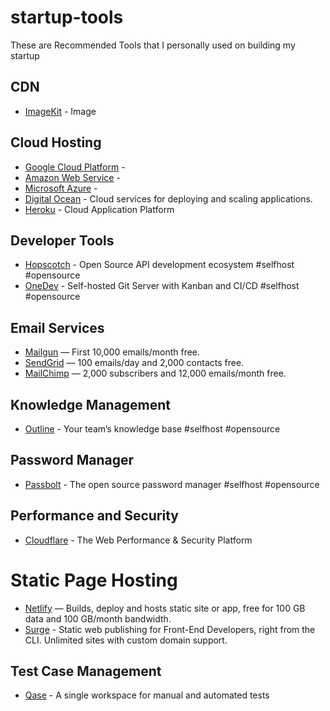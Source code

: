 # startup-tools

These are Recommended Tools that I personally used on building my startup

## CDN
- [ImageKit](https://imagekit.io/) - Image


## Cloud Hosting
- [Google Cloud Platform](https://cloud.google.com) - 
- [Amazon Web Service](https://aws.amazon.com/) - 
- [Microsoft Azure](https://azure.microsoft.com) - 
- [Digital Ocean](https://www.digitalocean.com/) - Cloud services for deploying and scaling applications.
- [Heroku](https://www.heroku.com/) - Cloud Application Platform


## Developer Tools
- [Hopscotch](https://github.com/hoppscotch/hoppscotch) - Open Source API development ecosystem #selfhost #opensource
- [OneDev](https://github.com/theonedev/onedev) - Self-hosted Git Server with Kanban and CI/CD #selfhost #opensource


## Email Services
- [Mailgun](https://www.mailgun.com/) — First 10,000 emails/month free.
- [SendGrid](https://sendgrid.com/) — 100 emails/day and 2,000 contacts free.
- [MailChimp](https://mailchimp.com/) — 2,000 subscribers and 12,000 emails/month free.


## Knowledge Management
- [Outline](https://www.getoutline.com/) - Your team’s knowledge base #selfhost #opensource


## Password Manager
- [Passbolt](https://www.passbolt.com/) - The open source password manager #selfhost #opensource


## Performance and Security
- [Cloudflare](https://www.cloudflare.com/) - The Web Performance & Security Platform


# Static Page Hosting
- [Netlify](https://www.netlify.com/) — Builds, deploy and hosts static site or app, free for 100 GB data and 100 GB/month bandwidth.
- [Surge](http://surge.sh/) - Static web publishing for Front-End Developers, right from the CLI. Unlimited sites with custom domain support.


## Test Case Management
- [Qase](https://qase.io/) - A single workspace for manual and automated tests





